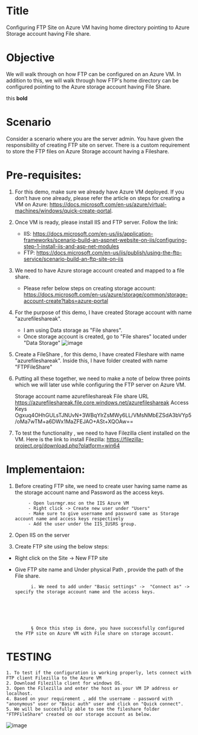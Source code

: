 # Title
Configuring FTP Site on  Azure VM having home directory pointing to Azure Storage account having File share. 

# Objective
We will walk through on how FTP can be configured on an Azure VM. In addition to this, we will walk through how FTP's home directory can be configured pointing to the Azure storage account having File Share. 
		
this **bold**
# Scenario

Consider a scenario where you are the server admin. You have given the responsibility of creating FTP site on server. There is a custom requirement to store the FTP files on Azure Storage account having a Fileshare.

# Pre-requisites:

1. For this demo, make sure we already have Azure VM deployed. If you don’t have one already, please refer the article on steps for creating a VM on Azure: https://docs.microsoft.com/en-us/azure/virtual-machines/windows/quick-create-portal.
		
1. Once VM is ready, please install IIS and FTP server. Follow the link: 
	- IIS: https://docs.microsoft.com/en-us/iis/application-frameworks/scenario-build-an-aspnet-website-on-iis/configuring-step-1-install-iis-and-asp-net-modules
	- FTP: https://docs.microsoft.com/en-us/iis/publish/using-the-ftp-service/scenario-build-an-ftp-site-on-iis	
	
1. We need to have Azure  storage account created and mapped to a file share.
	- Please refer below steps on creating storage account: https://docs.microsoft.com/en-us/azure/storage/common/storage-account-create?tabs=azure-portal
		
1. For the purpose of this demo, I have created Storage account with name "azurefileshareak". 
	- I am using Data storage as "File shares". 
	- Once storage account is created, go to "File shares" located under "Data Storage" 
		![image](https://user-images.githubusercontent.com/81897348/161428279-a2a5092d-6887-4f18-bbeb-1cc26ff8a613.png)

1. Create  a FileShare , for this demo, I have created Fileshare with name "azurefileshareak".  Inside this, I have folder created with name "FTPFileShare"
				
1. Putting all these together, we need to make a note of below three points which we will later use while configuring the FTP server on Azure VM. 

	Storage account name	azurefileshareak
	File share URL	https://azurefileshareak.file.core.windows.net/azurefileshareak
	Access Keys	Ogxuq4OHhGULsTJNUvN+3WBqYlrZsMWy6LL/VMsNMbEZSdA3bVYp5/oMa7wTM+a6DWx1MaZFEJAO+ASt+XQOAw==
		
1. To test the functionality , we need to have Filezilla client installed on the VM. Here is the link to install Filezilla: https://filezilla-project.org/download.php?platform=win64
	
	
# Implementaion:

1. Before creating FTP site, we need to create user having same name as the storage account name and Password as the access keys. 

			- Open lusrmgr.msc on the IIS Azure VM
			- Right click -> Create new user under "Users"
			- Make sure to give username and password same as Storage account name and access keys respectively
			- Add the user under the IIS_IUSRS group. 
			
1. Open IIS on the server
1. Create FTP site using the below steps: 
- Right click on the Site -> New FTP site
- Give FTP site name and Under physical Path , provide the path of the File share. 
			
			
	
			
			
			
			i. We need to add under "Basic settings" ->  "Connect as" -> specify the storage account name and the access keys. 
	
	
	
	


			§ Once this step is done, you have successfully configured the FTP site on Azure VM with File share on storage account. 
		
		
		
TESTING
=============
	1. To test if the configuration is working properly, lets connect with FTP client Filezilla to the Azure VM
	2. Download Filezilla client for windows OS.
	3. Open the Filezilla and enter the host as your VM IP address or localhost.
	4. Based on your requirement , add the username - password with "anonymous" user or "Basic auth" user and click on "Quick connect". 
	5. We will be succesfully able to see the fileshare folder "FTPFileShare" created on our storage account as below. 




![image](https://user-images.githubusercontent.com/81897348/161425730-81a05d1f-b886-45f3-bd8c-a82bbf55e9ce.png)
